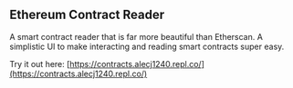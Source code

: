 ## Ethereum Contract Reader

A smart contract reader that is far more beautiful than Etherscan. A simplistic UI to make interacting and reading smart contracts super easy.

Try it out here: [https://contracts.alecj1240.repl.co/](https://contracts.alecj1240.repl.co/)